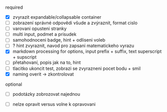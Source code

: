required
- [x] zvyrazit expandable/collapsable container
- [ ] zobrazení správné odpovědi všude a zvýraznit, format cislo 
- [ ] varovani opusteni stranky
- [ ] multi input, podmet a prisudek
- [ ] samohodnoceni badge, hint + odliseni voleb 
- [ ] ? hint zvyraznit, navod pro zapsani matematickeho vyrazu
- [x] markdown processing for options, input prefix + suffix,  text superscript + supscript
- [ ] přetahovaní, popis jak na to, hint
- [ ] tlacitko ukoncit test, zobrazi se zvyrazneni pocet bodu + smil
- [x] naming overit -> zkontrolovat

optional
- [ ] podotázky zobrozovat najednou
- [ ] nelze opravit versus volne k opravovani

